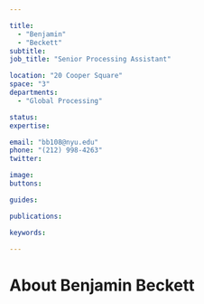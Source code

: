 ```yaml
---

title:
  - "Benjamin"
  - "Beckett"
subtitle: 
job_title: "Senior Processing Assistant"

location: "20 Cooper Square"
space: "3"
departments:
  - "Global Processing"

status: 
expertise:

email: "bb108@nyu.edu"
phone: "(212) 998-4263"
twitter: 

image: 
buttons:

guides:

publications:

keywords:

---
```


# About Benjamin Beckett


